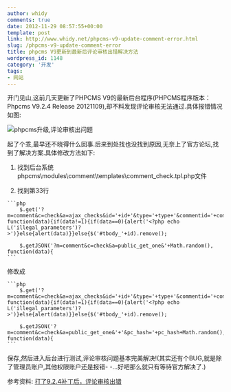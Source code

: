 ```yaml
---
author: whidy
comments: true
date: 2012-11-29 08:57:55+00:00
template: post
link: http://www.whidy.net/phpcms-v9-update-comment-error.html
slug: /phpcms-v9-update-comment-error
title: phpcms V9更新到最新后评论审核出错解决方法
wordpress_id: 1148
category: '开发'
tags:
- 网站
---
```


开门见山,这前几天更新了PHPCMS V9的最新后台程序(PHPCMS程序版本：Phpcms V9.2.4 Release 20121109),却不料发现评论审核无法通过.具体报错情况如图:

![phpcms升级,评论审核出问题](/wp-content/uploads/2012/11/commentError.jpg)

起了个乖,最早还不晓得什么回事.后来到处找也没找到原因,无奈上了官方论坛,找到了解决方案.具体修改方法如下:



	
  1. 找到后台系统phpcms\modules\comment\templates\comment_check.tpl.php文件

	
  2. 找到第33行


    
    ```php
    	$.get('?m=comment&c=check&a=ajax_checks&id='+id+'&type='+type+'&commentid='+commentid+'&'+Math.random(), function(data){if(data!=1){if(data==0){alert('<?php echo L('illegal_parameters')?>')}else{alert(data)}}else{$('#tbody_'+id).remove();
    
    	$.getJSON('?m=comment&c=check&a=public_get_one&'+Math.random(), function(data){
    ```



修改成


    
    ```php
    	$.get('?m=comment&c=check&a=ajax_checks&id='+id+'&type='+type+'&commentid='+commentid+'&pc_hash='+pc_hash+'&'+Math.random(), function(data){if(data!=1){if(data==0){alert('<?php echo L('illegal_parameters')?>')}else{alert(data)}}else{$('#tbody_'+id).remove();
    
    	$.getJSON('?m=comment&c=check&a=public_get_one&'+'&pc_hash='+pc_hash+Math.random(), function(data){
    ```



保存,然后进入后台进行测试,评论审核问题基本完美解决!(其实还有个BUG,就是除了管理员账户,其他权限账户还是报错- -...好吧那么就只有等待官方解决了.)


参考资料: [打了9.2.4补丁后，评论审核出错](http://bbs.phpcms.cn/thread-724404-1-1.html)

